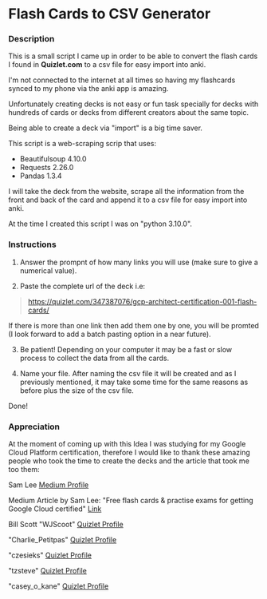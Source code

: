 # Flash Cards to CSV Generator

### Description

This is a small script I came up in order to be able to convert the flash cards I found in **Quizlet.com** to a csv file for easy import into anki.

I'm not connected to the internet at all times so having my flashcards synced to my phone via the anki app is amazing. 

Unfortunately creating decks is not easy or fun task specially for decks with hundreds of cards or decks from different creators about the same topic.

Being able to create a deck via "import" is a big time saver. 

This script is a web-scraping scrip that uses:
+ Beautifulsoup 4.10.0
+ Requests 2.26.0
+ Pandas 1.3.4

I will take the deck from the website, scrape all the information from the front and back of the card and append it to a csv file for easy import into anki.

At the time I created this script I was on "python 3.10.0".

### Instructions

1. Answer the prompnt of how many links you will use (make sure to give a numerical value).

2. Paste the complete url of the deck i.e:
>https://quizlet.com/347387076/gcp-architect-certification-001-flash-cards/

If there is more than one link then add them one by one, you will be promted (I look forward to add a batch pasting option in a near future).

3. Be patient! Depending on your computer it may be a fast or slow process to collect the data from all the cards.

4. Name your file. After naming the csv file it will be created and as I previously mentioned, it may take some time for the same reasons as before plus the size of the csv file.

Done!

### Appreciation

At the moment of coming up with this Idea I was studying for my Google Cloud Platform certification, therefore I would like to thank these amazing people who took the time to create the decks and the article that took me too them:

Sam Lee [Medium Profile](https://medium.com/@samuel.lee753)

Medium Article by Sam Lee: 
"Free flash cards & practise exams for getting Google Cloud certified" [Link](https://medium.com/@samuel.lee753/free-flash-cards-practise-exams-for-getting-google-cloud-certified-ec206c398b4a)

Bill Scott "WJScoot" [Quizlet Profile](https://quizlet.com/WJScoot/sets)

"Charlie_Petitpas" [Quizlet Profile](https://quizlet.com/Charlie_Petitpas/sets)

"czesieks" [Quizlet Profile](https://quizlet.com/czesieks/sets)

"tzsteve" [Quizlet Profile](https://quizlet.com/tzsteve/sets)

"casey_o_kane" [Quizlet Profile](https://quizlet.com/casey_o_kane/sets)
